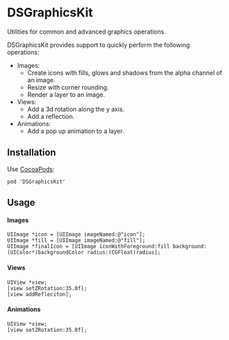 # DSGraphicsKit

Utilities for common and advanced graphics operations.

DSGraphicsKit provides support to quickly perform the following operations:

- Images:
  - Create icons with fills, glows and shadows from the alpha channel of an image.
  - Resize with corner rounding.
  - Render a layer to an image.
- Views:
  - Add a 3d rotation along the y axis.
  - Add a reflection.
- Animations:
  - Add a pop up animation to a layer.

## Installation

Use [CocoaPods](https://github.com/CocoaPods/CocoaPods):

    pod 'DSGraphicsKit'

## Usage

#### Images

    UIImage *icon = [UIImage imageNamed:@"icon"];
    UIImage *fill = [UIImage imageNamed:@"fill"];
    UIImage *finalIcon = [UIImage iconWithForeground:fill background:(UIColor*)backgroundColor radius:(CGFloat)radius];

#### Views

    UIView *view;
    [view setZRotation:35.0f];
    [view addRefleciton];

#### Animations

    UIView *view;
    [view setZRotation:35.0f];
